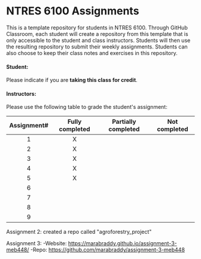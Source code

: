 # NTRES 6100 Assignments

This is a template repository for students in NTRES 6100. Through GitHub Classroom, each student will create a repository from this template that is only accessible to the student and class instructors. Students will then use the resulting repository to submit their weekly assignments. Students can also choose to keep their class notes and exercises in this repository.

#### Student:

Please indicate if you are **taking this class for credit**. 

#### Instructors:

Please use the following table to grade the student's assignment:

| Assignment# | Fully completed | Partially completed | Not completed |
|:-----------:|:---------------:|:-------------------:|:-------------:|
|      1      |        X         |                     |               |
|      2      |        X         |                     |               |
|      3      |        X         |                     |               |
|      4      |         X        |                   |               |
|      5      |        X         |                     |               |
|      6      |                 |                     |               |
|      7      |                 |                     |               |
|      8      |                 |                     |               |
|      9      |                 |                     |               |


Assignment 2: created a repo called "agroforestry_project"

Assignment 3: 
  -Website: https://marabraddy.github.io/assignment-3-meb448/
  -Repo: https://github.com/marabraddy/assignment-3-meb448
